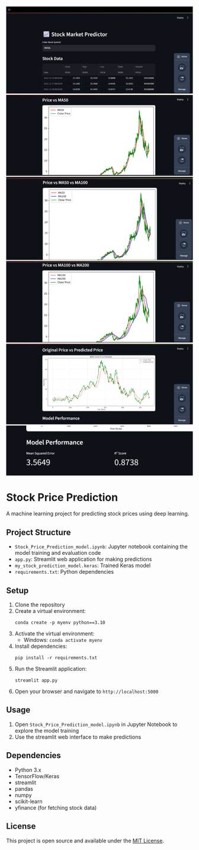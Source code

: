 ![image alt](https://github.com/Abdal192003/prediction-stock-app/blob/main/Screenshot%202025-06-28%20005015.png?raw=true)
![image alt](https://github.com/Abdal192003/prediction-stock-app/blob/main/Screenshot%202025-06-28%20005031.png?raw=true)
![image alt](https://github.com/Abdal192003/prediction-stock-app/blob/main/Screenshot%202025-06-28%20005047.png?raw=true)
![image alt](https://github.com/Abdal192003/prediction-stock-app/blob/main/Screenshot%202025-06-28%20005101.png?raw=true)
![image alt](https://github.com/Abdal192003/prediction-stock-app/blob/main/Screenshot%202025-06-28%20005114.png?raw=true)
![image alt](https://github.com/Abdal192003/prediction-stock-app/blob/main/Screenshot%202025-06-28%20005131.png?raw=true)

# Stock Price Prediction

A machine learning project for predicting stock prices using deep learning.

## Project Structure

- `Stock_Price_Prediction_model.ipynb`: Jupyter notebook containing the model training and evaluation code
- `app.py`: Streamlit web application for making predictions
- `my_stock_prediction_model.keras`: Trained Keras model
- `requirements.txt`: Python dependencies

## Setup

1. Clone the repository
2. Create a virtual environment:
   ```
   conda create -p myenv python==3.10
   ```
3. Activate the virtual environment:
   - Windows: `conda activate myenv`
4. Install dependencies:
   ```
   pip install -r requirements.txt
   ```
5. Run the Streamlit application:
   ```
   streamlit app.py
   ```
6. Open your browser and navigate to `http://localhost:5000`

## Usage

1. Open `Stock_Price_Prediction_model.ipynb` in Jupyter Notebook to explore the model training
2. Use the streamlit web interface to make predictions

## Dependencies

- Python 3.x
- TensorFlow/Keras
- streamlit
- pandas
- numpy
- scikit-learn
- yfinance (for fetching stock data)

## License

This project is open source and available under the [MIT License](LICENSE).
